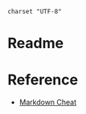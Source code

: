 ~~~
charset "UTF-8"
~~~

# Readme

# Reference

- [Markdown Cheat](https://gist.github.com/mignonstyle/083c9e1651d7734f84c99b8cf49d57fa)
